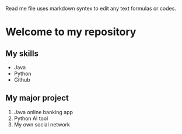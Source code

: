 Read me file uses markdown syntex to edit any text formulas or codes.

# Welcome to my repository

## My skills
- Java
- Python
- Github


## My major project
1. Java online banking app
2. Python AI tool
3. My own social network
